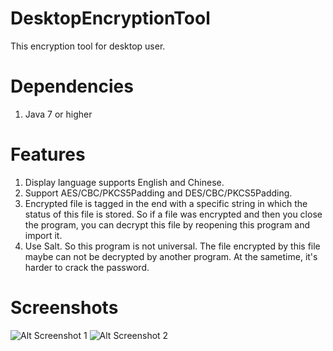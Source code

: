# DesktopEncryptionTool

This encryption tool for desktop user.

# Dependencies
1. Java 7 or higher

# Features
1. Display language supports English and Chinese.
2. Support AES/CBC/PKCS5Padding and DES/CBC/PKCS5Padding.
3. Encrypted file is tagged in the end with a specific string in which the status of this file is stored. So if a file was encrypted and then you close the program, you can decrypt this file by reopening this program and import it.
4. Use Salt. So this program is not universal. The file encrypted by this file maybe can not be decrypted by another program. At the sametime, it's harder to crack the password.

# Screenshots
![Alt Screenshot 1](https://github.com/hanyizhao/DesktopEncryptionTool/blob/master/screenshots/1.png)
![Alt Screenshot 2](https://github.com/hanyizhao/DesktopEncryptionTool/blob/master/screenshots/2.png)
